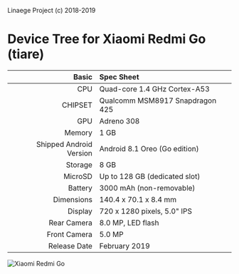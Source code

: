 Linaege Project (c) 2018-2019

Device Tree for Xiaomi Redmi Go (tiare)
=====================================================

Basic   | Spec Sheet
-------:|:-------------------------
CPU     | Quad-core 1.4 GHz Cortex-A53
CHIPSET | Qualcomm MSM8917 Snapdragon 425
GPU     | Adreno 308
Memory  | 1 GB
Shipped Android Version | Android 8.1 Oreo (Go edition)
Storage | 8 GB
MicroSD | Up to 128 GB (dedicated slot)
Battery | 3000 mAh (non-removable)
Dimensions | 140.4 x 70.1 x 8.4 mm
Display | 720 x 1280 pixels, 5.0" IPS
Rear Camera  | 8.0 MP, LED flash
Front Camera | 5.0 MP
Release Date | February 2019

![Xiaomi Redmi Go](https://cdn2.gsmarena.com/vv/pics/xiaomi/xiaomi-redmi-go-2.jpg "Xiaomi Redmi Go")

